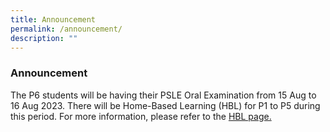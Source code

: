```yaml
---
title: Announcement
permalink: /announcement/
description: ""
---
```

### Announcement

The P6 students will be having their PSLE Oral Examination from 15 Aug to 16 Aug 2023. There will be Home-Based Learning (HBL) for P1 to P5 during this period. For more information, please refer to the [HBL page.](https://www.beaconpri.moe.edu.sg/school-information/hbl/)